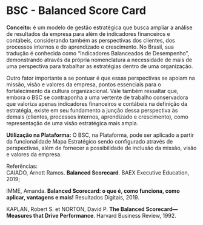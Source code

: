 # BSC - Balanced Score Card

**Conceito:** é um modelo de gestão estratégica que busca ampliar a análise de resultados da empresa para além de indicadores financeiros e contábeis, considerando também as perspectivas dos clientes, dos processos internos e do aprendizado e crescimento. No Brasil, sua tradução é conhecida como “Indicadores Balanceados de Desempenho”, demonstrando através da própria nomenclatura a necessidade de mais de uma perspectiva para trabalhar as estratégias dentro de uma organização.

Outro fator importante a se pontuar é que essas perspectivas se apoiam na missão, visão e valores da empresa, pontos essenciais para o fortalecimento da cultura organizacional. Vale também ressaltar que, embora o BSC se contraponha a uma vertente de trabalho conservadora que valoriza apenas indicadores financeiros e contábeis na definição da estratégia, existe em seu fundamento a junção dessa perspectiva às demais (clientes, processos internos, aprendizado e crescimento), como representação de uma visão estratégica mais ampla.

**Utilização na Plataforma:** O BSC, na Plataforma, pode ser aplicado a partir da funcionalidade Mapa Estratégico sendo configurado através de perspectivas, além de fornecer a possibilidade de inclusão da missão, visão e valores da empresa.

Referências:  
CAIADO, Arnott Ramos. **Balanced Scorecard**. BAEX Executive Education, 2019;

IMME, Amanda. **Balanced Scorecard: o que é, como funciona, como aplicar, vantagens e mais!** Resultados Digitais, 2019.

KAPLAN, Robert S. et NORTON, David P. **The Balanced Scorecard—Measures that Drive Performance**. Harvard Business Review, 1992.


